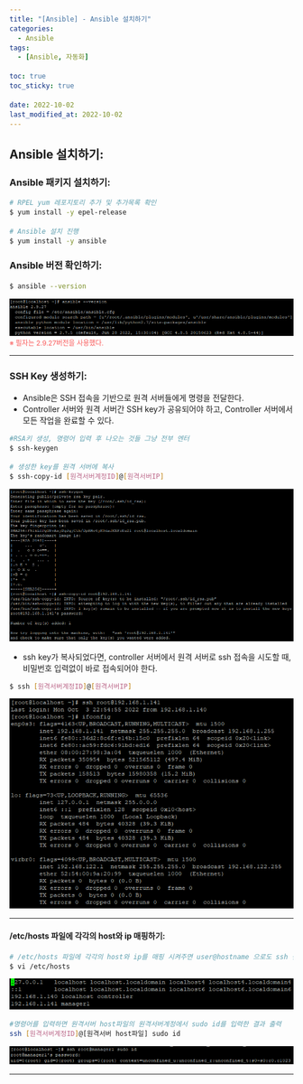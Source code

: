 ```yaml
---
title: "[Ansible] - Ansible 설치하기"
categories:
  - Ansible
tags:
  - [Ansible, 자동화]

toc: true
toc_sticky: true

date: 2022-10-02
last_modified_at: 2022-10-02
---
```


## Ansible 설치하기:
### Ansible 패키지 설치하기:
```bash
# RPEL yum 레포지토리 추가 및 추가목록 확인
$ yum install -y epel-release

# Ansible 설치 진행
$ yum install -y ansible 
```

### Ansible 버전 확인하기:
```bash
$ ansible --version
```
[![텍스트](/assets/images/Ansible/Ansible%20%EB%B2%84%EC%A0%84%ED%99%95%EC%9D%B8.PNG)](/assets/images/Ansible/Ansible%20%EB%B2%84%EC%A0%84%ED%99%95%EC%9D%B8.PNG)<br>
<span style="color:#FA5858; font-size:12px">※ 필자는 2.9.27버전을 사용했다.</span>

* * *

### SSH Key 생성하기:
- Ansible은 SSH 접속을 기반으로 원격 서버들에게 명령을 전달한다.
- Controller 서버와 원격 서버간 SSH key가 공유되어야 하고, Controller 서버에서 모든 작업을 완료할 수 있다.

```bash
#RSA키 생성, 명령어 입력 후 나오는 것들 그냥 전부 엔터
$ ssh-keygen

# 생성한 key를 원격 서버에 복사
$ ssh-copy-id [원격서버계정ID]@[원격서버IP]
```
[![텍스트](/assets/images/Ansible/SSH%20Key%20%EC%83%9D%EC%84%B1%20%EB%B0%8F%20%EB%B3%B5%EC%82%AC.PNG)](/assets/images/Ansible/SSH%20Key%20%EC%83%9D%EC%84%B1%20%EB%B0%8F%20%EB%B3%B5%EC%82%AC.PNG)

- ssh key가 복사되었다면, controller 서버에서 원격 서버로 ssh 접속을 시도할 때, 비밀번호 입력없이 바로 접속되어야 한다.
```bash
$ ssh [원격서버계정ID]@[원격서버IP]
```
[![텍스트](/assets/images/Ansible/SSH%20%EC%A0%91%EC%86%8D%ED%99%95%EC%9D%B8.PNG)](/assets/images/Ansible/SSH%20%EC%A0%91%EC%86%8D%ED%99%95%EC%9D%B8.PNG)

* * *

#### /etc/hosts 파일에 각각의 host와 ip 매핑하기:
```bash
# /etc/hosts 파일에 각각의 host와 ip를 매핑 시켜주면 user@hostname 으로도 ssh 접근 가능
$ vi /etc/hosts
```
[![텍스트](/assets/images/Ansible/host%EC%99%80%20ip%20%EB%A7%A4%ED%95%91.PNG)](/assets/images/Ansible/host%EC%99%80%20ip%20%EB%A7%A4%ED%95%91.PNG)

```bash
#명령어를 입력하면 원격서버 host파일의 원격서버계정에서 sudo id를 입력한 결과 출력
ssh [원격서버계정ID]@[원격서버 host파일] sudo id
```
[![텍스트](/assets/images/Ansible/host%EC%99%80%20ip%20%EB%A7%A4%ED%95%91%20%EB%8F%99%EC%9E%91%20%ED%99%95%EC%9D%B8.PNG)](/assets/images/Ansible/host%EC%99%80%20ip%20%EB%A7%A4%ED%95%91%20%EB%8F%99%EC%9E%91%20%ED%99%95%EC%9D%B8.PNG)

* * *